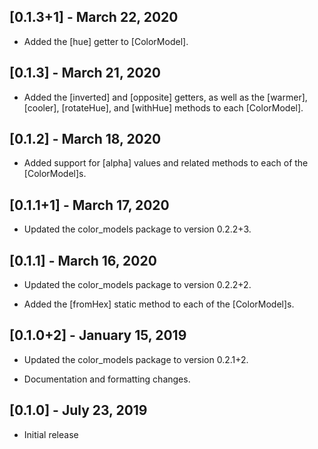 ## [0.1.3+1] - March 22, 2020

* Added the [hue] getter to [ColorModel].

## [0.1.3] - March 21, 2020

* Added the [inverted] and [opposite] getters, as well as the [warmer],
[cooler], [rotateHue], and [withHue] methods to each [ColorModel].

## [0.1.2] - March 18, 2020

* Added support for [alpha] values and related methods to each of the [ColorModel]s.

## [0.1.1+1] - March 17, 2020

* Updated the color_models package to version 0.2.2+3.

## [0.1.1] - March 16, 2020

* Updated the color_models package to version 0.2.2+2.

* Added the [fromHex] static method to each of the [ColorModel]s.

## [0.1.0+2] - January 15, 2019

* Updated the color_models package to version 0.2.1+2.

* Documentation and formatting changes.

## [0.1.0] - July 23, 2019

* Initial release
